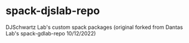 # spack-djslab-repo
DJSchwartz Lab's custom spack packages (original forked from Dantas Lab's spack-gdlab-repo 10/12/2022)
